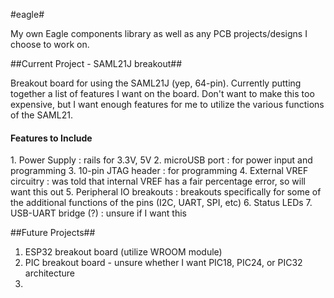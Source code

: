 #eagle#

My own Eagle components library as well as any PCB projects/designs I choose to work on. 

##Current Project - SAML21J breakout##

Breakout board for using the SAML21J (yep, 64-pin). Currently putting together a list of features I want on the board. Don't want to make this too expensive, but I want enough features for me to utilize the various functions of the SAML21.

<h4>Features to Include</h4>
1. Power Supply : rails for 3.3V, 5V
2. microUSB port : for power input and programming
3. 10-pin JTAG header : for programming
4. External VREF circuitry : was told that internal VREF has a fair percentage error, so will want this out
5. Peripheral IO breakouts : breakouts specifically for some of the additional functions of the pins (I2C, UART, SPI, etc)
6. Status LEDs
7. USB-UART bridge (?) : unsure if I want this


##Future Projects##

1. ESP32 breakout board (utilize WROOM module)
2. PIC breakout board - unsure whether I want PIC18, PIC24, or PIC32 architecture
3. 